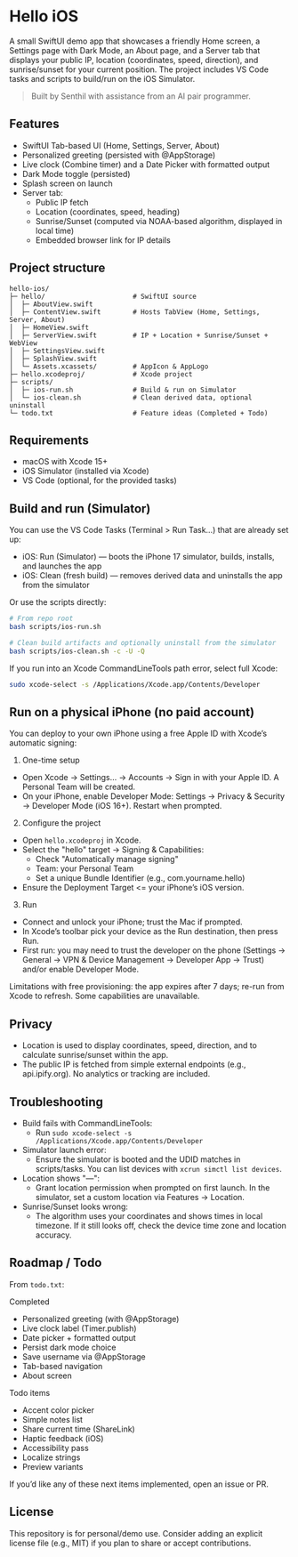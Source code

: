 # Hello iOS

A small SwiftUI demo app that showcases a friendly Home screen, a Settings page with Dark Mode, an About page, and a Server tab that displays your public IP, location (coordinates, speed, direction), and sunrise/sunset for your current position. The project includes VS Code tasks and scripts to build/run on the iOS Simulator.

> Built by Senthil with assistance from an AI pair programmer.


## Features

- SwiftUI Tab-based UI (Home, Settings, Server, About)
- Personalized greeting (persisted with @AppStorage)
- Live clock (Combine timer) and a Date Picker with formatted output
- Dark Mode toggle (persisted)
- Splash screen on launch
- Server tab:
  - Public IP fetch
  - Location (coordinates, speed, heading)
  - Sunrise/Sunset (computed via NOAA-based algorithm, displayed in local time)
  - Embedded browser link for IP details


## Project structure

```
hello-ios/
├─ hello/                      # SwiftUI source
│  ├─ AboutView.swift
│  ├─ ContentView.swift        # Hosts TabView (Home, Settings, Server, About)
│  ├─ HomeView.swift
│  ├─ ServerView.swift         # IP + Location + Sunrise/Sunset + WebView
│  ├─ SettingsView.swift
│  ├─ SplashView.swift
│  └─ Assets.xcassets/         # AppIcon & AppLogo
├─ hello.xcodeproj/            # Xcode project
├─ scripts/
│  ├─ ios-run.sh               # Build & run on Simulator
│  └─ ios-clean.sh             # Clean derived data, optional uninstall
└─ todo.txt                    # Feature ideas (Completed + Todo)
```


## Requirements

- macOS with Xcode 15+
- iOS Simulator (installed via Xcode)
- VS Code (optional, for the provided tasks)


## Build and run (Simulator)

You can use the VS Code Tasks (Terminal > Run Task…) that are already set up:

- iOS: Run (Simulator) — boots the iPhone 17 simulator, builds, installs, and launches the app
- iOS: Clean (fresh build) — removes derived data and uninstalls the app from the simulator

Or use the scripts directly:

```bash
# From repo root
bash scripts/ios-run.sh

# Clean build artifacts and optionally uninstall from the simulator
bash scripts/ios-clean.sh -c -U -Q
```

If you run into an Xcode CommandLineTools path error, select full Xcode:

```bash
sudo xcode-select -s /Applications/Xcode.app/Contents/Developer
```


## Run on a physical iPhone (no paid account)

You can deploy to your own iPhone using a free Apple ID with Xcode’s automatic signing:

1) One-time setup
- Open Xcode → Settings… → Accounts → Sign in with your Apple ID. A Personal Team will be created.
- On your iPhone, enable Developer Mode: Settings → Privacy & Security → Developer Mode (iOS 16+). Restart when prompted.

2) Configure the project
- Open `hello.xcodeproj` in Xcode.
- Select the "hello" target → Signing & Capabilities:
  - Check "Automatically manage signing"
  - Team: your Personal Team
  - Set a unique Bundle Identifier (e.g., com.yourname.hello)
- Ensure the Deployment Target <= your iPhone’s iOS version.

3) Run
- Connect and unlock your iPhone; trust the Mac if prompted.
- In Xcode’s toolbar pick your device as the Run destination, then press Run.
- First run: you may need to trust the developer on the phone (Settings → General → VPN & Device Management → Developer App → Trust) and/or enable Developer Mode.

Limitations with free provisioning: the app expires after 7 days; re-run from Xcode to refresh. Some capabilities are unavailable.


## Privacy

- Location is used to display coordinates, speed, direction, and to calculate sunrise/sunset within the app.
- The public IP is fetched from simple external endpoints (e.g., api.ipify.org). No analytics or tracking are included.


## Troubleshooting

- Build fails with CommandLineTools:
  - Run `sudo xcode-select -s /Applications/Xcode.app/Contents/Developer`
- Simulator launch error:
  - Ensure the simulator is booted and the UDID matches in scripts/tasks. You can list devices with `xcrun simctl list devices`.
- Location shows "—":
  - Grant location permission when prompted on first launch. In the simulator, set a custom location via Features → Location.
- Sunrise/Sunset looks wrong:
  - The algorithm uses your coordinates and shows times in local timezone. If it still looks off, check the device time zone and location accuracy.


## Roadmap / Todo

From `todo.txt`:

Completed
- Personalized greeting (with @AppStorage)
- Live clock label (Timer.publish)
- Date picker + formatted output
- Persist dark mode choice
- Save username via @AppStorage
- Tab-based navigation
- About screen

Todo items
- Accent color picker
- Simple notes list
- Share current time (ShareLink)
- Haptic feedback (iOS)
- Accessibility pass
- Localize strings
- Preview variants

If you’d like any of these next items implemented, open an issue or PR.


## License

This repository is for personal/demo use. Consider adding an explicit license file (e.g., MIT) if you plan to share or accept contributions.
